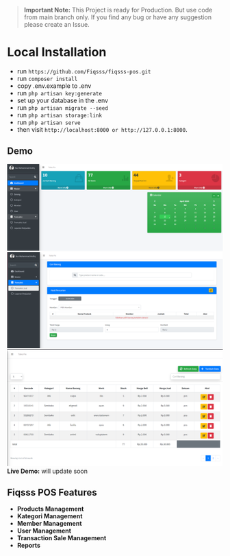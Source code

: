 > **Important Note:** This Project is ready for Production. But use code from main branch only. If you find any bug or have any suggestion please create an Issue.

# Local Installation

- run `` https://github.com/Fiqsss/fiqsss-pos.git ``
- run ``composer install ``
- copy .env.example to .env
- run `` php artisan key:generate ``
- set up your database in the .env
- run `` php artisan migrate --seed ``
- run `` php artisan storage:link ``
- run `` php artisan serve ``
- then visit `` http://localhost:8000 or http://127.0.0.1:8000 ``.


## Demo
![Fiqsss POS](public/demo/SC1.png)
![Fiqsss POS](public/demo/SC2.png)
![Fiqsss POS](public/demo/SC3.png)
**Live Demo:** will update soon

## Fiqsss POS Features

- **Products Management**
- **Kategori Management**
- **Member Management**
- **User Management**
- **Transaction Sale Management**
- **Reports**
